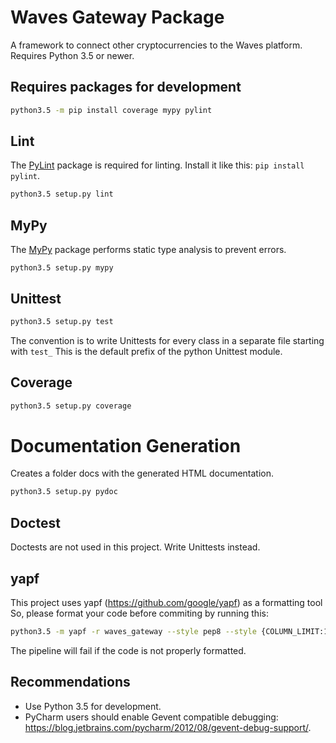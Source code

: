 # Waves Gateway Package

A framework to connect other cryptocurrencies to the Waves platform.
Requires Python 3.5 or newer.

## Requires packages for development
```bash
python3.5 -m pip install coverage mypy pylint
```

## Lint
The [PyLint](https://www.pylint.org) package is required for linting.
Install it like this: `pip install pylint`.
```bash
python3.5 setup.py lint
```

## MyPy
The [MyPy](https://github.com/python/mypy) package performs static type analysis to prevent errors.
```
python3.5 setup.py mypy
```

## Unittest
```bash
python3.5 setup.py test
```
The convention is to write Unittests for every class in a separate file
starting with `test_` This is the default prefix of the python Unittest module.

## Coverage
```bash
python3.5 setup.py coverage
```

# Documentation Generation
Creates a folder docs with the generated HTML documentation.
```bash
python3.5 setup.py pydoc
```

## Doctest
Doctests are not used in this project. Write Unittests instead.

## yapf
This project uses yapf (https://github.com/google/yapf) as a formatting tool
So, please format your code before commiting by running this:
```bash
python3.5 -m yapf -r waves_gateway --style pep8 --style {COLUMN_LIMIT:120} -i
```
The pipeline will fail if the code is not properly formatted.

## Recommendations
-   Use Python 3.5 for development.
-   PyCharm users should enable Gevent compatible debugging: https://blog.jetbrains.com/pycharm/2012/08/gevent-debug-support/.
